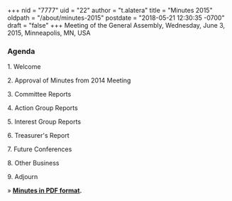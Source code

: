 +++
nid = "7777"
uid = "22"
author = "t.alatera"
title = "Minutes 2015"
oldpath = "/about/minutes-2015"
postdate = "2018-05-21 12:30:35 -0700"
draft = "false"
+++
Meeting of the General Assembly, Wednesday, June 3, 2015, Minneapolis,
MN, USA

### **Agenda**

1\. Welcome

2\. Approval of Minutes from 2014 Meeting

3\. Committee Reports

4\. Action Group Reports

5\. Interest Group Reports

6. Treasurer's Report

7\. Future Conferences

8\. Other Business

9\. Adjourn

» **[Minutes in PDF
format](/sites/default/files/agm15_minutes_approved.pdf "AGM Minutes 2015").**
